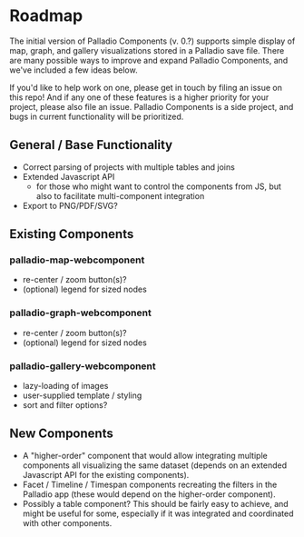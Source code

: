# Roadmap
The initial version of Palladio Components (v. 0.?) supports simple display of map, graph, and gallery visualizations stored in a Palladio save file. There are many possible ways to improve and expand Palladio Components, and we've included a few ideas below. 

If you'd like to help work on one, please get in touch by filing an issue on this repo! And if any one of these features is a higher priority for your project, please also file an issue. Palladio Components is a side project, and bugs in current functionality will be prioritized.


## General / Base Functionality

- Correct parsing of projects with multiple tables and joins
- Extended Javascript API
  - for those who might want to control the components from JS, but also to facilitate multi-component integration
- Export to PNG/PDF/SVG?

## Existing Components

### palladio-map-webcomponent

- re-center / zoom button(s)?
- (optional) legend for sized nodes

### palladio-graph-webcomponent

- re-center / zoom button(s)?
- (optional) legend for sized nodes

### palladio-gallery-webcomponent

- lazy-loading of images
- user-supplied template / styling
- sort and filter options?

## New Components

- A "higher-order" component that would allow integrating multiple components all visualizing the same dataset (depends on an extended Javascript API for the existing components).
- Facet / Timeline / Timespan components recreating the filters in the Palladio app (these would depend on the higher-order component).
- Possibly a table component? This should be fairly easy to achieve, and might be useful for some, especially if it was integrated and coordinated with other components.

